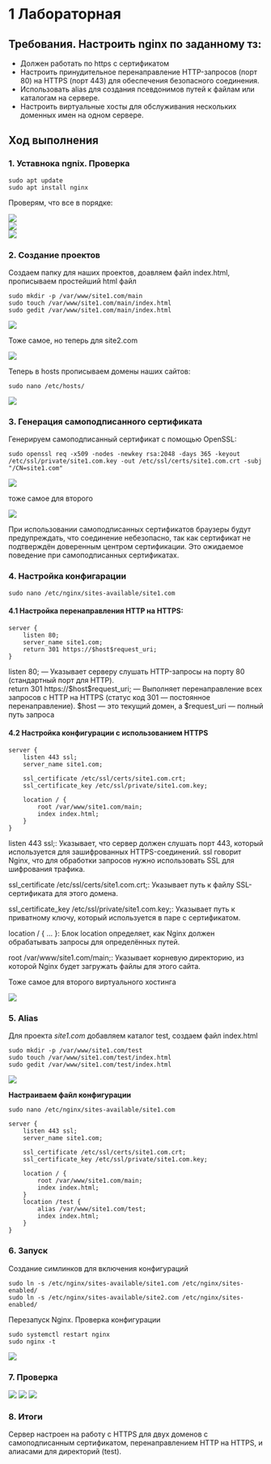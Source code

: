 # 1 Лабораторная
## Требования. Настроить nginx по заданному тз:
- Должен работать по https c сертификатом
- Настроить принудительное перенаправление HTTP-запросов (порт 80) на HTTPS (порт 443) для обеспечения безопасного соединения.
- Использовать alias для создания псевдонимов путей к файлам или каталогам на сервере.
- Настроить виртуальные хосты для обслуживания нескольких доменных имен на одном сервере.

## Ход выполнения
### 1. Уставнока ngnix. Проверка
```
sudo apt update
sudo apt install nginx
```
<p>Проверям, что все в порядке:</p>
<img src='assets/1.png'><br>
<img src='assets/2.png'><br>
<img src='assets/3.png'><br>

### 2. Создание проектов
Создаем папку для наших проектов, доавляем файл index.html, прописываем простейший html файл
```
sudo mkdir -p /var/www/site1.com/main
sudo touch /var/www/site1.com/main/index.html
sudo gedit /var/www/site1.com/main/index.html
```
<img src='assets/5.png'><br>
<p>Тоже самое, но теперь для site2.com</p>
<img src='assets/6.png'><br>

<p>Теперь в hosts прописываем домены наших сайтов: </p>

```
sudo nano /etc/hosts/
```
<img src='assets/7.png'>

### 3. Генерация самоподписанного сертификата
<p>Генерируем самоподписанный сертификат с помощью OpenSSL:</p>

```
sudo openssl req -x509 -nodes -newkey rsa:2048 -days 365 -keyout /etc/ssl/private/site1.com.key -out /etc/ssl/certs/site1.com.crt -subj "/CN=site1.com"
```
<img src='assets/8.png'>
<p>тоже самое для второго</p>
<img src='assets/9.png'>
<p>При использовании самоподписанных сертификатов браузеры будут предупреждать, что соединение небезопасно, так как сертификат не подтверждён доверенным центром сертификации. Это ожидаемое поведение при самоподписанных сертификатах.</p>

### 4. Настройка конфигарации
```
sudo nano /etc/nginx/sites-available/site1.com
```
#### 4.1 Настройка перенаправления HTTP на HTTPS:
```
server {
    listen 80;
    server_name site1.com;
    return 301 https://$host$request_uri;
}
```
<p>listen 80; — Указывает серверу слушать HTTP-запросы на порту 80 (стандартный порт для HTTP).<br>
return 301 https://$host$request_uri; — Выполняет перенаправление всех запросов с HTTP на HTTPS (статус код 301 — постоянное перенаправление). $host — это текущий домен, а $request_uri — полный путь запроса </p>

#### 4.2 Настройка конфигурации с использованием HTTPS
```
server {
    listen 443 ssl;
    server_name site1.com;

    ssl_certificate /etc/ssl/certs/site1.com.crt;
    ssl_certificate_key /etc/ssl/private/site1.com.key;

    location / {
        root /var/www/site1.com/main;
        index index.html;
    }
}
```
<p>
listen 443 ssl;: Указывает, что сервер должен слушать порт 443, который используется для зашифрованных HTTPS-соединений.  ssl говорит Nginx, что для обработки запросов нужно использовать SSL для шифрования трафика.<br>

ssl_certificate /etc/ssl/certs/site1.com.crt;: Указывает путь к файлу SSL-сертификата для этого домена.<br>

ssl_certificate_key /etc/ssl/private/site1.com.key;: Указывает путь к приватному ключу, который используется в паре с сертификатом. <br>

location / { ... }: Блок location определяет, как Nginx должен обрабатывать запросы для определённых путей. <br>

root /var/www/site1.com/main;: Указывает корневую директорию, из которой Nginx будет загружать файлы для этого сайта.
</p>
<p>Тоже самое для второго виртуального хостинга</p>
<img src='assets/10.png'>

### 5. Alias
<p>Для проекта <i>site1.com</i> добавляем каталог test, создаем файл index.html</p>

```
sudo mkdir -p /var/www/site1.com/test
sudo touch /var/www/site1.com/test/index.html
sudo gedit /var/www/site1.com/test/index.html

```
<img src='assets/11.png'>
<p><b>Настраиваем файл конфигурации</b></p>

```
sudo nano /etc/nginx/sites-available/site1.com
```
```
server {
    listen 443 ssl;
    server_name site1.com;

    ssl_certificate /etc/ssl/certs/site1.com.crt;
    ssl_certificate_key /etc/ssl/private/site1.com.key;

    location / {
        root /var/www/site1.com/main;
        index index.html;
    }
    location /test {
        alias /var/www/site1.com/test;
        index index.html;
    }
}
```

### 6. Запуск
<p>Создание симлинков для включения конфигураций</p>

```
sudo ln -s /etc/nginx/sites-available/site1.com /etc/nginx/sites-enabled/
sudo ln -s /etc/nginx/sites-available/site2.com /etc/nginx/sites-enabled/
```
<p>Перезапуск Nginx. Проверка конфигурации</p>

```
sudo systemctl restart nginx
sudo nginx -t
```
<img src='assets/12.png'>

### 7. Проверка
<img src='assets/13.png'>
<img src='assets/14.png'>
<img src='assets/15.png'>

### 8. Итоги
<p>Сервер настроен на работу с HTTPS для двух доменов с самоподписанным сертификатом, перенаправлением HTTP на HTTPS, и алиасами для директорий (test).</p>